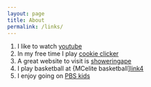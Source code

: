 ```yaml
---
layout: page
title: About
permalink: /links/
---
```


1. I like to watch [youtube][link1]
2. In my free time I play [cookie clicker][link2]
3. A great website to visit is [showeringape][link3]
4. I play basketball at {MCelite basketball][link4]
5. I enjoy going on [PBS kids][link5]

[link1]: https://www.youtube.com/
[link2]: http://orteil.dashnet.org/cookieclicker/
[link3]: https://showeringape.wordpress.com/
[link4]: http://mcelitebasketball.com/
[link5]: http://pbskids.org/

